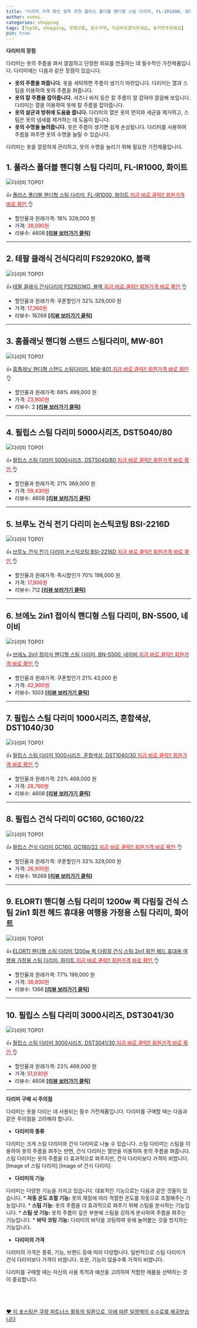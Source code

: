 ```yaml
---
title: "다리미 가격 확인 필독 추천 풀라스 폴더블 핸디형 스팀 다리미, FL-IR1000, 화이트 비교 장점 구매가이드"
author: eunmi.
categories: shopping
tags: [Top10, shopping, 유행상품, 필수구매, 지금바로클릭하세요, 놓치면후회해요]
pin: true
---
```

**다리미의 장점**

다리미는 옷의 주름을 펴서 깔끔하고 단정한 외모를 연출하는 데 필수적인 가전제품입니다. 다리미에는 다음과 같은 장점이 있습니다.

* **옷의 주름을 펴줍니다.** 옷을 세탁하면 주름이 생기기 마련입니다. 다리미는 열과 스팀을 이용하여 옷의 주름을 펴줍니다.
* **옷의 칼 주름을 잡아줍니다.** 셔츠나 바지 등은 칼 주름이 잘 잡혀야 깔끔해 보입니다. 다리미는 열을 이용하여 옷에 칼 주름을 잡아줍니다.
* **옷의 살균과 방취에 도움을 줍니다.** 다리미의 열은 옷의 먼지와 세균을 제거하고, 스팀은 옷의 냄새를 제거하는 데 도움이 됩니다.
* **옷의 수명을 늘려줍니다.** 옷은 주름이 생기면 쉽게 손상됩니다. 다리미를 사용하여 주름을 펴주면 옷의 수명을 늘릴 수 있습니다.

다리미는 옷을 깔끔하게 관리하고, 옷의 수명을 늘리기 위해 필요한 가전제품입니다.

   

## 1. 풀라스 폴더블 핸디형 스팀 다리미, FL-IR1000, 화이트

![다리미 TOP01](https://thumbnail6.coupangcdn.com/thumbnails/remote/230x230ex/image/vendor_inventory/e771/5b72c882e58d91f4e59ba44159cd761064dee1cc63f09d8a023fa856fbca.jpg)


👍 [풀라스 폴더블 핸디형 스팀 다리미, FL-IR1000, 화이트 <font color=red> 지금 바로 클릭!! 회원가격 바로 확인 </font> ](https://link.coupang.com/re/AFFSDP?lptag=AF3617701&subid=GithubCoopas&pageKey=6723836766&traceid=V0-153&itemId=15644742648&vendorItemId=83139982036) 👌 


- 할인율과 원래가격: 18%  329,000   원
- 가격: <span style='color:red'>38,090원</span>
- 리뷰수: 4608  [**[리뷰 보러가기 클릭]**](https://link.coupang.com/re/AFFSDP?lptag=AF3617701&subid=GithubCoopas&pageKey=6723836766&traceid=V0-153&itemId=15644742648&vendorItemId=83139982036)

---


   

## 2. 테팔 클래식 건식다리미 FS2920KO, 블랙

![다리미 TOP01](https://thumbnail6.coupangcdn.com/thumbnails/remote/230x230ex/image/retail/images/2017/04/11/12/5/e1ce432c-774a-4203-ac03-fc3d43165854.jpg)


👍 [테팔 클래식 건식다리미 FS2920KO, 블랙 <font color=red> 지금 바로 클릭!! 회원가격 바로 확인 </font> ](https://link.coupang.com/re/AFFSDP?lptag=AF3617701&subid=GithubCoopas&pageKey=6843605289&traceid=V0-153&itemId=16280454249&vendorItemId=3124938690) 👌 


- 할인율과 원래가격: 쿠폰할인가 32%  329,000   원
- 가격: <span style='color:red'>17,360원</span>
- 리뷰수: 16268  [**[리뷰 보러가기 클릭]**](https://link.coupang.com/re/AFFSDP?lptag=AF3617701&subid=GithubCoopas&pageKey=6843605289&traceid=V0-153&itemId=16280454249&vendorItemId=3124938690)

---


   

## 3. 홈플래닛 핸디형 스탠드 스팀다리미, MW-801

![다리미 TOP01](https://thumbnail6.coupangcdn.com/thumbnails/remote/230x230ex/image/retail/images/1055979437804-e0f401c0-510a-4275-bcc1-50b41e7c039c.jpg)


👍 [홈플래닛 핸디형 스탠드 스팀다리미, MW-801 <font color=red> 지금 바로 클릭!! 회원가격 바로 확인 </font> ](https://link.coupang.com/re/AFFSDP?lptag=AF3617701&subid=GithubCoopas&pageKey=310080038&traceid=V0-153&itemId=977484067&vendorItemId=5392665218) 👌 


- 할인율과 원래가격: 68%  499,000   원
- 가격: <span style='color:red'>23,900원</span>
- 리뷰수: 2  [**[리뷰 보러가기 클릭]**](https://link.coupang.com/re/AFFSDP?lptag=AF3617701&subid=GithubCoopas&pageKey=310080038&traceid=V0-153&itemId=977484067&vendorItemId=5392665218)

---


   

## 4. 필립스 스팀 다리미 5000시리즈, DST5040/80

![다리미 TOP01](https://thumbnail7.coupangcdn.com/thumbnails/remote/230x230ex/image/retail/images/1237187685480880-b707c146-2530-4ebb-a606-652e7bd446d6.jpg)


👍 [필립스 스팀 다리미 5000시리즈, DST5040/80 <font color=red> 지금 바로 클릭!! 회원가격 바로 확인 </font> ](https://link.coupang.com/re/AFFSDP?lptag=AF3617701&subid=GithubCoopas&pageKey=6147250608&traceid=V0-153&itemId=11838814845&vendorItemId=79112171020) 👌 


- 할인율과 원래가격: 21%  369,000   원
- 가격: <span style='color:red'>59,430원</span>
- 리뷰수: 4608  [**[리뷰 보러가기 클릭]**](https://link.coupang.com/re/AFFSDP?lptag=AF3617701&subid=GithubCoopas&pageKey=6147250608&traceid=V0-153&itemId=11838814845&vendorItemId=79112171020)

---


   

## 5. 브루노 건식 전기 다리미 논스틱코팅 BSI-2216D

![다리미 TOP01](https://thumbnail10.coupangcdn.com/thumbnails/remote/230x230ex/image/retail/images/2351589237784834-acc63f9a-3a28-4832-bfa3-00e7cf144d73.jpg)


👍 [브루노 건식 전기 다리미 논스틱코팅 BSI-2216D <font color=red> 지금 바로 클릭!! 회원가격 바로 확인 </font> ](https://link.coupang.com/re/AFFSDP?lptag=AF3617701&subid=GithubCoopas&pageKey=6899275657&traceid=V0-153&itemId=16588372423&vendorItemId=83773510206) 👌 


- 할인율과 원래가격: 즉시할인가 70%  198,000   원
- 가격: <span style='color:red'>17,900원</span>
- 리뷰수: 712  [**[리뷰 보러가기 클릭]**](https://link.coupang.com/re/AFFSDP?lptag=AF3617701&subid=GithubCoopas&pageKey=6899275657&traceid=V0-153&itemId=16588372423&vendorItemId=83773510206)

---


   

## 6. 브에노 2in1 접이식 핸디형 스팀 다리미, BN-S500, 네이비

![다리미 TOP01](https://thumbnail8.coupangcdn.com/thumbnails/remote/230x230ex/image/retail/images/662997754648000-03381df7-f27d-4806-bf80-b3a497dfd928.jpg)


👍 [브에노 2in1 접이식 핸디형 스팀 다리미, BN-S500, 네이비 <font color=red> 지금 바로 클릭!! 회원가격 바로 확인 </font> ](https://link.coupang.com/re/AFFSDP?lptag=AF3617701&subid=GithubCoopas&pageKey=6997739459&traceid=V0-153&itemId=18739923124&vendorItemId=85351159378) 👌 


- 할인율과 원래가격: 쿠폰할인가 21%  43,000   원
- 가격: <span style='color:red'>42,900원</span>
- 리뷰수: 1003  [**[리뷰 보러가기 클릭]**](https://link.coupang.com/re/AFFSDP?lptag=AF3617701&subid=GithubCoopas&pageKey=6997739459&traceid=V0-153&itemId=18739923124&vendorItemId=85351159378)

---


   

## 7. 필립스 스팀 다리미 1000시리즈, 혼합색상, DST1040/30

![다리미 TOP01](https://thumbnail10.coupangcdn.com/thumbnails/remote/230x230ex/image/retail/images/2787073572509154-1746db7e-a778-410a-a4d8-a605a2547db3.png)


👍 [필립스 스팀 다리미 1000시리즈, 혼합색상, DST1040/30 <font color=red> 지금 바로 클릭!! 회원가격 바로 확인 </font> ](https://link.coupang.com/re/AFFSDP?lptag=AF3617701&subid=GithubCoopas&pageKey=7351060844&traceid=V0-153&itemId=18916598311&vendorItemId=86043823961) 👌 


- 할인율과 원래가격: 23%  469,000   원
- 가격: <span style='color:red'>28,780원</span>
- 리뷰수: 4608  [**[리뷰 보러가기 클릭]**](https://link.coupang.com/re/AFFSDP?lptag=AF3617701&subid=GithubCoopas&pageKey=7351060844&traceid=V0-153&itemId=18916598311&vendorItemId=86043823961)

---


   

## 8. 필립스 건식 다리미 GC160, GC160/22

![다리미 TOP01](https://thumbnail6.coupangcdn.com/thumbnails/remote/230x230ex/image/retail/images/1050298822603483-41bc4417-ff14-4327-9c30-e0988f8c1839.jpg)


👍 [필립스 건식 다리미 GC160, GC160/22 <font color=red> 지금 바로 클릭!! 회원가격 바로 확인 </font> ](https://link.coupang.com/re/AFFSDP?lptag=AF3617701&subid=GithubCoopas&pageKey=6487210688&traceid=V0-153&itemId=14226042413&vendorItemId=3006124168) 👌 


- 할인율과 원래가격: 쿠폰할인가 32%  329,000   원
- 가격: <span style='color:red'>26,900원</span>
- 리뷰수: 16268  [**[리뷰 보러가기 클릭]**](https://link.coupang.com/re/AFFSDP?lptag=AF3617701&subid=GithubCoopas&pageKey=6487210688&traceid=V0-153&itemId=14226042413&vendorItemId=3006124168)

---


   

## 9. ELORTI 핸디형 스팀 다리미 1200w 퀵 다림질 건식 스팀 2in1 회전 헤드 휴대용 여행용 가정용 스팀 다리미, 화이트

![다리미 TOP01](https://thumbnail9.coupangcdn.com/thumbnails/remote/230x230ex/image/vendor_inventory/910a/b3f513f38f64f90b7e2c74aa49d63c638f597469d73bfce70cfc3d415409.jpg)


👍 [ELORTI 핸디형 스팀 다리미 1200w 퀵 다림질 건식 스팀 2in1 회전 헤드 휴대용 여행용 가정용 스팀 다리미, 화이트 <font color=red> 지금 바로 클릭!! 회원가격 바로 확인 </font> ](https://link.coupang.com/re/AFFSDP?lptag=AF3617701&subid=GithubCoopas&pageKey=7619816542&traceid=V0-153&itemId=20199445311&vendorItemId=87463787094) 👌 


- 할인율과 원래가격: 77%  199,000   원
- 가격: <span style='color:red'>38,800원</span>
- 리뷰수: 1366  [**[리뷰 보러가기 클릭]**](https://link.coupang.com/re/AFFSDP?lptag=AF3617701&subid=GithubCoopas&pageKey=7619816542&traceid=V0-153&itemId=20199445311&vendorItemId=87463787094)

---


   

## 10. 필립스 스팀 다리미 3000시리즈, DST3041/30

![다리미 TOP01](https://thumbnail8.coupangcdn.com/thumbnails/remote/230x230ex/image/retail/images/2366221397082357-d192f834-d6ec-4750-931f-b5af848b8b1d.jpg)


👍 [필립스 스팀 다리미 3000시리즈, DST3041/30 <font color=red> 지금 바로 클릭!! 회원가격 바로 확인 </font> ](https://link.coupang.com/re/AFFSDP?lptag=AF3617701&subid=GithubCoopas&pageKey=6148395359&traceid=V0-153&itemId=11849995749&vendorItemId=79123293685) 👌 


- 할인율과 원래가격: 23%  469,000   원
- 가격: <span style='color:red'>51,030원</span>
- 리뷰수: 4608  [**[리뷰 보러가기 클릭]**](https://link.coupang.com/re/AFFSDP?lptag=AF3617701&subid=GithubCoopas&pageKey=6148395359&traceid=V0-153&itemId=11849995749&vendorItemId=79123293685)

---
**다리미 구매 시 주의점**

다리미는 옷을 다리는 데 사용되는 필수 가전제품입니다. 다리미를 구매할 때는 다음과 같은 주의점을 고려해야 합니다.

* **다리미의 종류**

다리미는 크게 스팀 다리미와 건식 다리미로 나눌 수 있습니다. 스팀 다리미는 스팀을 이용하여 옷의 주름을 펴주는 반면, 건식 다리미는 열만을 이용하여 옷의 주름을 펴줍니다. 스팀 다리미는 옷의 주름을 더 효과적으로 펴주지만, 건식 다리미보다 가격이 비쌉니다.
[Image of 스팀 다리미]
[Image of 건식 다리미]

* **다리미의 기능**

다리미는 다양한 기능을 가지고 있습니다. 대표적인 기능으로는 다음과 같은 것들이 있습니다.
    * **자동 온도 조절 기능:** 옷의 재질에 따라 적절한 온도를 자동으로 조절해주는 기능입니다.
    * **스팀 기능:** 옷의 주름을 더 효과적으로 펴주기 위해 스팀을 분사하는 기능입니다.
    * **스팀 샷 기능:** 옷의 주름이 깊은 부분에 스팀을 강하게 분사하여 주름을 펴주는 기능입니다.
    * **바닥 코팅 기능:** 다리미의 바닥을 코팅하여 옷에 눌어붙는 것을 방지하는 기능입니다.

* **다리미의 가격**

다리미의 가격은 종류, 기능, 브랜드 등에 따라 다양합니다. 일반적으로 스팀 다리미가 건식 다리미보다 가격이 비쌉니다. 또한, 기능이 많을수록 가격이 비쌉니다.

다리미를 구매할 때는 자신의 사용 목적과 예산을 고려하여 적합한 제품을 선택하는 것이 중요합니다.<br><br><br><br><br> [ ❤  이 포스팅은 쿠팡 파트너스 활동의 일환으로, 이에 따른 일정액의 수수료를 제공받습니다](https://link.coupang.com/a/bcEFyh)